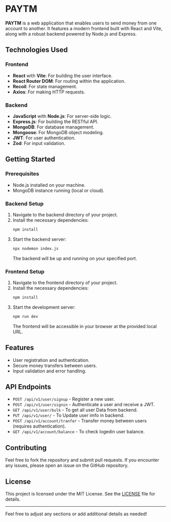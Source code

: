 # PAYTM

**PAYTM** is a web application that enables users to send money from one account to another. It features a modern frontend built with React and Vite, along with a robust backend powered by Node.js and Express. 

## Technologies Used

### Frontend
- **React** with **Vite**: For building the user interface.
- **React Router DOM**: For routing within the application.
- **Recoil**: For state management.
- **Axios**: For making HTTP requests.

### Backend
- **JavaScript** with **Node.js**: For server-side logic.
- **Express.js**: For building the RESTful API.
- **MongoDB**: For database management.
- **Mongoose**: For MongoDB object modeling.
- **JWT**: For user authentication.
- **Zod**: For input validation.

## Getting Started

### Prerequisites
- Node.js installed on your machine.
- MongoDB instance running (local or cloud).

### Backend Setup

1. Navigate to the backend directory of your project.
2. Install the necessary dependencies:
   ```bash
   npm install
   ```
3. Start the backend server:
   ```bash
   npx nodemon index.js
   ```
   The backend will be up and running on your specified port.

### Frontend Setup

1. Navigate to the frontend directory of your project.
2. Install the necessary dependencies:
   ```bash
   npm install
   ```
3. Start the development server:
   ```bash
   npm run dev
   ```
   The frontend will be accessible in your browser at the provided local URL.

## Features
- User registration and authentication.
- Secure money transfers between users.
- Input validation and error handling.

## API Endpoints

- `POST /api/v1/user/signup` - Register a new user.
- `POST /api/v1/user/signin` - Authenticate a user and receive a JWT.
- `GET /api/v1/user/bulk` - To get all user Data from backend.
- `PUT /api/v1/user/` - To Update user imfo in backend.
- `POST /api/v1/account/tranfer` - Transfer money between users (requires authentication).
- `GET /api/v1/account/balance` - To check logedin user balance.

## Contributing

Feel free to fork the repository and submit pull requests. If you encounter any issues, please open an issue on the GitHub repository.

## License

This project is licensed under the MIT License. See the [LICENSE](LICENSE) file for details.

---

Feel free to adjust any sections or add additional details as needed!